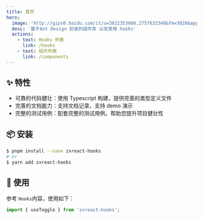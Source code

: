 ```yaml
---
title: 首页
hero:
  image: 'http://gips0.baidu.com/it/u=3822353666,2757632348&fm=3028&app=3028&f=JPEG&fmt=auto?w=720&h=1280'
  desc: '基于Ant Design 封装的组件库 以及常用 hooks'
  actions:
    - text: Hooks 列表
      link: /hooks
    - text: 组件列表
      link: /components
---
```



## ✨ 特性

- 可靠的代码健壮：使用 Typescript 构建，提供完善的类型定义文件
- 完善的文档能力：支持文档记录，支持 demo 演示
- 完整的测试用例：配套完整的测试用例，帮助您提升项目健壮性

## 📦 安装

```bash
$ pnpm install --save zxreact-hooks
# or
$ yarn add zxreact-hooks
```

## 🔨 使用

参考 `Hooks`内容，使用如下：

```ts
import { useToggle } from 'zxreact-hooks';
```
